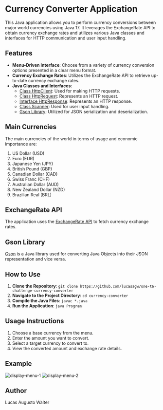 # Currency Converter Application

This Java application allows you to perform currency conversions between major world currencies using Java 17. It leverages the ExchangeRate API to obtain currency exchange rates and utilizes various Java classes and interfaces for HTTP communication and user input handling.

## Features

- **Menu-Driven Interface**: Choose from a variety of currency conversion options presented in a clear menu format.
- **Currency Exchange Rates**: Utilizes the ExchangeRate API to retrieve up-to-date currency exchange rates.
- **Java Classes and Interfaces**:
  - [Class HttpClient](https://docs.oracle.com/en/java/javase/11/docs/api/java.net.http/java/net/http/HttpClient.html): Used for making HTTP requests.
  - [Class HttpRequest](https://docs.oracle.com/en/java/javase/11/docs/api/java.net.http/java/net/http/HttpRequest.html): Represents an HTTP request.
  - [Interface HttpResponse](https://docs.oracle.com/en/java/javase/11/docs/api/java.net.http/java/net/http/HttpResponse.html): Represents an HTTP response.
  - [Class Scanner](https://docs.oracle.com/en/java/javase/11/docs/api/java.base/java/util/Scanner.html): Used for user input handling.
  - [Gson Library](https://mvnrepository.com/artifact/com.google.code.gson/gson): Utilized for JSON serialization and deserialization.

## Main Currencies

The main currencies of the world in terms of usage and economic importance are:

1. US Dollar (USD)
2. Euro (EUR)
3. Japanese Yen (JPY)
4. British Pound (GBP)
5. Canadian Dollar (CAD)
6. Swiss Franc (CHF)
7. Australian Dollar (AUD)
8. New Zealand Dollar (NZD)
9. Brazilian Real (BRL)

## ExchangeRate API

The application uses the [ExchangeRate API](https://www.exchangerate-api.com/) to fetch currency exchange rates.

## Gson Library

[Gson](https://mvnrepository.com/artifact/com.google.code.gson/gson) is a Java library used for converting Java Objects into their JSON representation and vice versa.

## How to Use

1. **Clone the Repository**: `git clone https://github.com/lucasagw/one-t6-challenge-currency-converter`
2. **Navigate to the Project Directory**: `cd currency-converter`
3. **Compile the Java Files**: `javac *.java`
4. **Run the Application**: `java Program`

## Usage Instructions

1. Choose a base currency from the menu.
2. Enter the amount you want to convert.
3. Select a target currency to convert to.
4. View the converted amount and exchange rate details.

## Example

<img src="https://i.ibb.co/XLzHGCG/display-menu-1.jpg" alt="display-menu-1" border="0">
<img src="https://i.ibb.co/0M5qrp1/display-menu-2.jpg" alt="display-menu-2" border="0">

## Author
Lucas Augusto Walter

